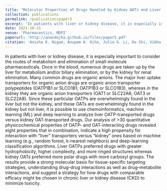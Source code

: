 ```yaml
---
title: "Molecular Properties of Drugs Handled by Kidney OATs and Liver OATPs Revealed by Chemoinformatics and Machine Learning: Implications for Kidney and Liver Disease"
collection: publications
permalink: /publication/paper5
excerpt: 'In patients with liver or kidney disease, it is especially important to consider the routes of metabolism and elimination of small-molecule pharmaceuticals. Once in the blood, numerous drugs are taken up by the liver for metabolism and/or biliary elimination, or by the kidney for renal elimination. Many common drugs are organic anions. The major liver uptake transporters for organic anion drugs are organic anion transporter polypeptides (OATP1B1 or SLCO1B1; OATP1B3 or SLCO1B3), whereas in the kidney they are organic anion transporters (OAT1 or SLC22A6; OAT3 or SLC22A8). Since these particular OATPs are overwhelmingly found in the liver but not the kidney, and these OATs are overwhelmingly found in the kidney but not liver, it is possible to use chemoinformatics, machine learning (ML) and deep learning to analyze liver OATP-transported drugs versus kidney OAT-transported drugs. Our analysis of >30 quantitative physicochemical properties of OATP- and OAT-interacting drugs revealed eight properties that in combination, indicate a high propensity for interaction with “liver” transporters versus “kidney” ones based on machine learning (e.g., random forest, k-nearest neighbors) and deep-learning classification algorithms. Liver OATPs preferred drugs with greater hydrophobicity, higher complexity, and more ringed structures whereas kidney OATs preferred more polar drugs with more carboxyl groups. The results provide a strong molecular basis for tissue-specific targeting strategies, understanding drug–drug interactions as well as drug–metabolite interactions, and suggest a strategy for how drugs with comparable efficacy might be chosen in chronic liver or kidney disease (CKD) to minimize toxicity.'
date: 2021-10-21
venue: 'Pharmaceutics, MDPI'
paperurl: 'http://anandojha.github.io/files/paper5.pdf'
citation: 'Anisha K. Nigam, Anupam A. Ojha, Julia G. Li, Da Shi, Vibha Bhatnagar, Kabir B. Nigam, Ruben Abagyan, and Sanjay K. Nigam. "Molecular properties of drugs handled by kidney OATs and liver OATPs revealed by chemoinformatics and machine learning: implications for kidney and liver disease." Pharmaceutics 13, no. 10 (2021): 1720.'
---
```


In patients with liver or kidney disease, it is especially important to consider the routes of metabolism and elimination of small-molecule pharmaceuticals. Once in the blood, numerous drugs are taken up by the liver for metabolism and/or biliary elimination, or by the kidney for renal elimination. Many common drugs are organic anions. The major liver uptake transporters for organic anion drugs are organic anion transporter polypeptides (OATP1B1 or SLCO1B1; OATP1B3 or SLCO1B3), whereas in the kidney they are organic anion transporters (OAT1 or SLC22A6; OAT3 or SLC22A8). Since these particular OATPs are overwhelmingly found in the liver but not the kidney, and these OATs are overwhelmingly found in the kidney but not liver, it is possible to use chemoinformatics, machine learning (ML) and deep learning to analyze liver OATP-transported drugs versus kidney OAT-transported drugs. Our analysis of >30 quantitative physicochemical properties of OATP- and OAT-interacting drugs revealed eight properties that in combination, indicate a high propensity for interaction with “liver” transporters versus “kidney” ones based on machine learning (e.g., random forest, k-nearest neighbors) and deep-learning classification algorithms. Liver OATPs preferred drugs with greater hydrophobicity, higher complexity, and more ringed structures whereas kidney OATs preferred more polar drugs with more carboxyl groups. The results provide a strong molecular basis for tissue-specific targeting strategies, understanding drug–drug interactions as well as drug–metabolite interactions, and suggest a strategy for how drugs with comparable efficacy might be chosen in chronic liver or kidney disease (CKD) to minimize toxicity.
